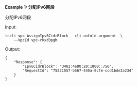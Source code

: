 **Example 1: 分配IPv6网段**

分配IPv6网段

Input: 

```
tccli vpc AssignIpv6CidrBlock --cli-unfold-argument  \
    --VpcId vpc-rkxd3pgh
```

Output: 
```
{
    "Response": {
        "Ipv6CidrBlock": "3402:4e00:20:1000::/56",
        "RequestId": "75221557-b667-440a-8cfe-ccd1bde2a234"
    }
}
```

